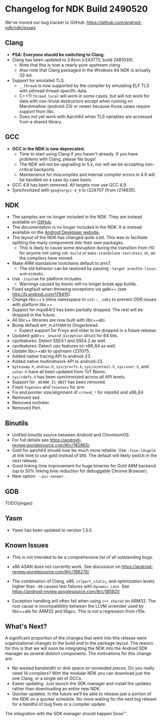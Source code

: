 Changelog for NDK Build 2490520
===============================

We've moved our bug tracker to GitHub: https://github.com/android-ndk/ndk/issues

Clang
-----

 * **PSA: Everyone should be switching to Clang.**
 * Clang has been updated to 3.8svn (r243773, build 2481030).
     * Note that this is now a nearly pure upstream clang.
     * Also note that Clang packaged in the Windows 64 NDK is actually 32-bit.
 * Support for emulated TLS.
     * `__thread` is now supported by the compiler by emulating ELF TLS with
       pthread thread-specific data.
     * C++11 `thread_local` will work in some cases, but will not work for data
       with non-trivial destructors except when running on Marshmallow
       (android-23) or newer because those cases require support from libc.
     * Does not yet work with Aarch64 when TLS variables are accessed from a
       shared library.

GCC
---

 * **GCC in the NDK is now deprecated.**
     * Time to start using Clang if you haven’t already. If you have problems
       with Clang, please file bugs!
     * The NDK will not be upgrading to 5.x, nor will we be accepting
       non-critical backports.
     * Maintenance for miscompiles and internal compiler errors in 4.9 will be
       handled on a case by case basis.
 * GCC 4.8 has been removed. All targets now use GCC 4.9.
 * Synchronized with `google/gcc-4_9` to r224707 (from r214835).

NDK
---

 * The samples are no longer included in the NDK. They are instead available on
   [GitHub].
 * The documentation is no longer included in the NDK. It is instead available
   on the [Android Developer website].
 * The layout of the NDK has changed quite a bit. This was to facilitate
   splitting the many components into their own packages.
     * This is likely to cause some disruption during the transition from r10
       for anyone not using `ndk-build` or `make-standalone-toolchain.sh`, as
       the compilers have moved.
 * Make ARM standalone toolchains default to arm7.
     * The old behavior can be restored by passing
       `-target armv5te-linux-androideabi`.
 * Use `-isystem` for platform includes.
     * Warnings caused by bionic will no longer break app builds.
 * Fixed segfault when throwing exceptions via gabi++ (see
   http://b.android.com/179410).
 * Change libc++’s inline namespace to `std::__ndk1` to prevent ODR issues with
   platform libc++.
 * Support for mips64r2 has been partially dropped. The rest will be dropped in
   the future.
 * All libc++ libraries are now built with libc++abi.
 * Bump default `APP_PLATFORM` to Gingerbread.
     * Expect support for Froyo and older to be dropped in a future release.
 * Updated gabi++ `_Unwind_Exception` struct for 64 bits.
 * cpufeatures: Detect SSE4.1 and SSE4.2 as well.
 * cpufeatures: Detect cpu features on x86\_64 as well.
 * Update libc++abi to upstream r231075.
 * Added native tracing API to android-23.
 * Added native multinetwork API to android-23.
 * `byteswap.h`, `endian.h`, `sys/procfs.h`, `sys/ucontext.h`, `sys/user.h`, and
   `uchar.h` have all been updated from ToT Bionic.
 * `sys/cdefs.h` has been synchronized across all API levels.
 * Support for `_WCHAR_IS_8BIT` has been removed.
 * Fixed `fegetenv` and `fesetenv` for arm
 * Fix end pointer size/alignment of `crtend_*` for mips64 and x86\_64
 * Removed sed.
 * Removed mclinker.
 * Removed Perl.

Binutils
--------

 * Unified binutils source between Android and ChromiumOS.
 * For full details see https://android-review.googlesource.com/#/c/182865/.
 * Gold for aarch64 should now be much more reliable. Use `-fuse-ld=gold` at
   link time to use gold instead of bfd. The default will likely switch in the
   next release.
 * Good linking time improvement for huge binaries for Gold ARM backend (up to
   50% linking time reduction for debuggable Chrome Browser).
 * New option: `--pic-veneer`.

GDB
---

TODO(jmgao)

Yasm
----

 * Yasm has been updated to version 1.3.0.

Known Issues
------------

 * This is not intended to be a comprehensive list of all outstanding bugs.

 * x86 ASAN does not currently work. See discussion on
   https://android-review.googlesource.com/#/c/186276/
 * The combination of Clang, x86, `stlport_static`, and optimization levels
   higher than `-O0` causes test failures with `dynamic_cast`. See
   https://android-review.googlesource.com/#/c/185920
 * Exception handling will often fail when using `c++_shared` on ARM32. The root
   cause is incompatibility between the LLVM unwinder used by libc++abi for
   ARM32 and libgcc. This is not a regression from r10e.

What's Next?
------------

A significant proportion of the changes that went into this release were
organizational changes to the build and to the package layout. The reason for
this is that we will soon be integrating the NDK into the Android SDK manager as
several distinct components. The motivations for this change are:

 * No wasted bandwidth or disk space on unneeded pieces. Do you really need 14
   compilers? With the modular NDK you can download just the one Clang, or a
   single set of GCCs.
 * Easier updating. Just launch the SDK manager and install the updates rather
   than downloading an entire new NDK.
 * Quicker updates. In the future we’ll be able to release just a portion of the
   NDK on a quicker schedule. No more waiting for the next big release for a
   handful of bug fixes or a compiler update.

The integration with the SDK manager should happen Soon™.

[GitHub]: https://github.com/googlesamples/android-ndk
[Android Developer website]: http://developer.android.com/ndk/index.html
